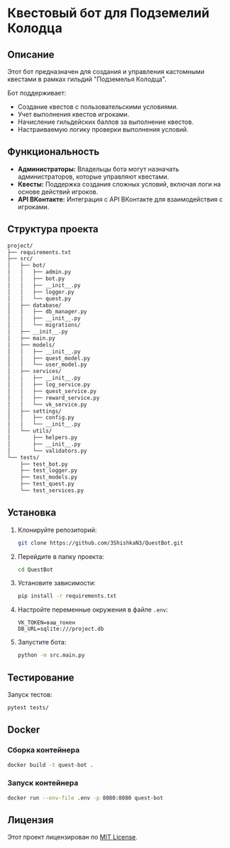 # Квестовый бот для Подземелий Колодца

## Описание

Этот бот предназначен для создания и управления кастомными квестами в рамках гильдий "Подземелья Колодца".

Бот поддерживает:

- Создание квестов с пользовательскими условиями.
- Учет выполнения квестов игроками.
- Начисление гильдейских баллов за выполнение квестов.
- Настраиваемую логику проверки выполнения условий.

## Функциональность

- **Администраторы:** Владельцы бота могут назначать администраторов, которые управляют квестами.
- **Квесты:** Поддержка создания сложных условий, включая логи на основе действий игроков.
- **API ВКонтакте:** Интеграция с API ВКонтакте для взаимодействия с игроками.

## Структура проекта

```bash
project/
├── requirements.txt
├── src/
│   ├── bot/
│   │   ├── admin.py
│   │   ├── bot.py
│   │   ├── __init__.py
│   │   ├── logger.py
│   │   └── quest.py
│   ├── database/
│   │   ├── db_manager.py
│   │   ├── __init__.py
│   │   └── migrations/
│   ├── __init__.py
│   ├── main.py
│   ├── models/
│   │   ├── __init__.py
│   │   ├── quest_model.py
│   │   └── user_model.py
│   ├── services/
│   │   ├── __init__.py
│   │   ├── log_service.py
│   │   ├── quest_service.py
│   │   ├── reward_service.py
│   │   └── vk_service.py
│   ├── settings/
│   │   ├── config.py
│   │   └── __init__.py
│   └── utils/
│       ├── helpers.py
│       ├── __init__.py
│       └── validators.py
└── tests/
    ├── test_bot.py
    ├── test_logger.py
    ├── test_models.py
    ├── test_quest.py
    └── test_services.py
```

## Установка

1. Клонируйте репозиторий:

   ```bash
   git clone https://github.com/3ShishkaN3/QuestBot.git
   ```

2. Перейдите в папку проекта:

   ```bash
   cd QuestBot
   ```

3. Установите зависимости:

   ```bash
   pip install -r requirements.txt
   ```

4. Настройте переменные окружения в файле `.env`:

   ```env
   VK_TOKEN=ваш_токен
   DB_URL=sqlite:///project.db
   ```

5. Запустите бота:

   ```bash
   python -m src.main.py
   ```

## Тестирование

Запуск тестов:

```bash
pytest tests/
```

## Docker

### Сборка контейнера

```bash
docker build -t quest-bot .
```

### Запуск контейнера

```bash
docker run --env-file .env -p 8080:8080 quest-bot
```

## Лицензия

Этот проект лицензирован по [MIT License](LICENSE).
